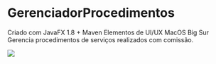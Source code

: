 # GerenciadorProcedimentos
Criado com JavaFX 1.8 + Maven Elementos de UI/UX MacOS Big Sur Gerencia procedimentos de serviços realizados com comissão.

<p><img src="https://dsm01pap002files.storage.live.com/y4m8ypMIk09jfaLSYpBBdNq57egGYuNMbRPClLoCiv01zT0kxtYSdZFSGEXvehvHKyObFUXIGhfDijxUXAu08gX8xhoLiYeU5ahL1q9Xh7w8cQjwfgsKby-ftQgTV9aipl-epumq2qUZ3ChYSmAMPcbA0Mo8-7e4OFgA9jaZ-WzoHs63RerG5z0WPAtNr6iuil?width=1200&height=900&cropmode=none"/></p>
